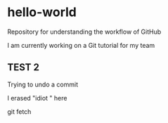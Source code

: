 # hello-world
Repository for understanding the workflow of GitHub


I am currently working on a Git tutorial for my team 

TEST 2
------------------
Trying to undo a commit

I erased "idiot " here 


git fetch 
